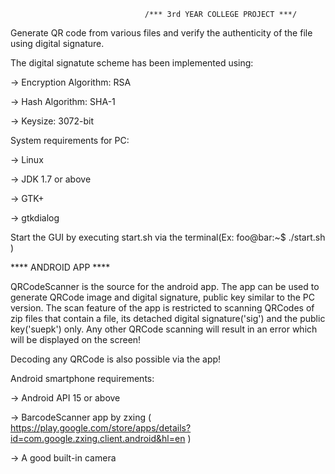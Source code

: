                                   /*** 3rd YEAR COLLEGE PROJECT ***/

Generate QR code from various files and verify the authenticity of the file using digital signature.

The digital signatute scheme has been implemented using:

-> Encryption Algorithm: RSA

-> Hash Algorithm: SHA-1

-> Keysize: 3072-bit

System requirements for PC:

-> Linux

-> JDK 1.7 or above

-> GTK+

-> gtkdialog

Start the GUI by executing start.sh via the terminal(Ex:  foo@bar:~$ ./start.sh )


****                                ANDROID APP                                                        ****

QRCodeScanner is the source for the android app. The app can be used to generate QRCode image and digital signature, public key similar to the PC version. 
The scan feature of the app is restricted to scanning QRCodes of zip files that contain a file, its detached digital signature('sig') and the public key('suepk') only. Any other QRCode scanning will result in an error which will be displayed on the screen!

Decoding any QRCode is also possible via the app!

Android smartphone requirements: 

-> Android API 15 or above

-> BarcodeScanner app by zxing
   ( https://play.google.com/store/apps/details?id=com.google.zxing.client.android&hl=en )

-> A good built-in camera
